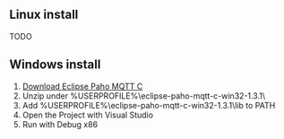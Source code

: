 
## Linux install

TODO


## Windows install

1. [Download Eclipse Paho MQTT C](https://www.eclipse.org/downloads/download.php?file=/paho/1.4/eclipse-paho-mqtt-c-win32-1.3.1.zip)
2. Unzip under %USERPROFILE%\eclipse-paho-mqtt-c-win32-1.3.1\
3. Add %USERPROFILE%\eclipse-paho-mqtt-c-win32-1.3.1\lib to PATH
3. Open the Project with Visual Studio
4. Run with Debug x86
